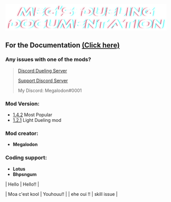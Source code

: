 <div align="center">
    <a href="https://megalodon-dueling.notion.site/megalodon-dueling/Meg-s-dueling-Documentation-14fded21b2e648039ed441fc13fb7431?v=5fad1d643458413bbc09149b9cf8c6e4">
        <img src="https://github.com/TheGreatMegalodon/Dueling-Component/blob/main/Megs_Dueling_Images_readme/ccca5aa0d97129436edbe864a8b1d47e_tab2.png" width="1000" alt="Megalodons dueling image">
    </a>
</div>

## For the Documentation [(Click here)](https://megalodon-dueling.notion.site/megalodon-dueling/Meg-s-dueling-Documentation-14fded21b2e648039ed441fc13fb7431)

### Any issues with one of the mods?
> [Discord Dueling Server](https://discord.gg/MF7zwS89TU)
> 
> [Support Discord Server](https://discord.gg/KXvCq4N)
> 
> My Discord: Megalodon#0001

### Mod Version: 
* [1.4.2](https://github.com/TheGreatMegalodon/Megalodon-s-dueling-code/blob/main/Meg's%20Dueling%20Official.js) Most Popular
* [1.2.1](https://github.com/TheGreatMegalodon/Megalodon-s-dueling-code/blob/main/Meg's%20Dueling%20(Light%20Version).js) Light Dueling mod

### Mod creator: 
* **Megalodon**

### Coding support:
* **Lotus**
* **Bhpsngum**

| Hello | Hello!! |

| Moa c'est kool | Youhouu!! |
| ehe oui !! | skill issue |
